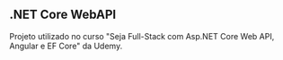 ## .NET Core WebAPI
Projeto utilizado no curso "Seja Full-Stack com Asp.NET Core Web API, Angular e EF Core" da Udemy.